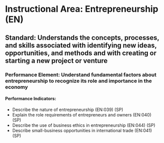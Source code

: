 # Instructional Area: Entrepreneurship (EN)

## Standard: Understands the concepts, processes, and skills associated with identifying new ideas, opportunities, and methods and with creating or starting a new project or venture

### Performance Element: Understand fundamental factors about entrepreneurship to recognize its role and importance in the economy

#### Performance Indicators:

* Describe the nature of entrepreneurship (EN:039) (SP)
* Explain the role requirements of entrepreneurs and owners (EN:040) (SP)
* Describe the use of business ethics in entrepreneurship (EN:044) (SP)
* Describe small-business opportunities in international trade (EN:041) (SP)